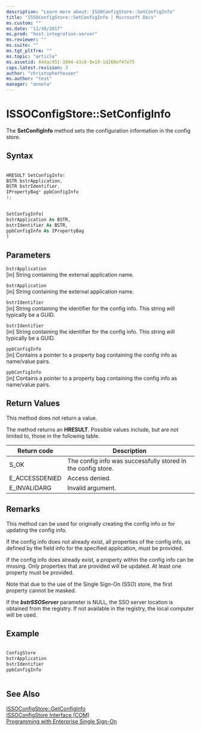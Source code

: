 ```yaml
---
description: "Learn more about: ISSOConfigStore::SetConfigInfo"
title: "ISSOConfigStore::SetConfigInfo | Microsoft Docs"
ms.custom: ""
ms.date: "11/30/2017"
ms.prod: "host-integration-server"
ms.reviewer: ""
ms.suite: ""
ms.tgt_pltfrm: ""
ms.topic: "article"
ms.assetid: 84dac951-3894-43c8-9e19-1d260ef47ef5
caps.latest.revision: 3
author: "christopherhouser"
ms.author: "test"
manager: "anneta"
---
```

# ISSOConfigStore::SetConfigInfo

The **SetConfigInfo** method sets the configuration information in the config store.  
  
## Syntax  
  
```cpp  
  
HRESULT SetConfigInfo(  
BSTR bstrApplication,  
BSTR bstrIdentifier,  
IPropertyBag* ppbConfigInfo  
);  
```  
  
```vb  
  
SetConfigInfo(  
bstrApplication As BSTR,  
bstrIdentifier As BSTR,  
ppbConfigInfo As IPropertyBag  
)  
```  
  
## Parameters
  
 `bstrApplication`  
 [in]  String containing the external application name.  
  
 `bstrApplication`  
 [in]  String containing the external application name.  
  
 `bstrIdentifier`  
 [in]  String containing the identifier for the config info. This string will typically be a GUID.  
  
 `bstrIdentifier`  
 [in]  String containing the identifier for the config info. This string will typically be a GUID.  
  
 `ppbConfigInfo`  
 [in]  Contains a pointer to a property bag containing the config info as name/value pairs.  
  
 `ppbConfigInfo`  
 [in]  Contains a pointer to a property bag containing the config info as name/value pairs.  
  
## Return Values
  
This method does not return a value.  
  
The method returns an **HRESULT**. Possible values include, but are not limited to, those in the following table.  
  
|Return code|Description|  
|-----------------|-----------------|  
|S_OK|The config info was successfully stored in the config store.|  
|E_ACCESSDENIED|Access denied.|  
|E_INVALIDARG|Invalid argument.|  
  
## Remarks
  
This method can be used for originally creating the config info or for updating the config info.  
  
If the config info does not already exist, all properties of the config info, as defined by the field info for the specified application, must be provided.  
  
If the config info does already exist, a property within the config info can be missing. Only properties that are provided will be updated. At least one property must be provided.  
  
Note that due to the use of the Single Sign-On (SSO) store, the first property cannot be masked.  
  
If the ***bstrSSOServer*** parameter is NULL, the SSO server location is obtained from the registry. If not available in the registry, the local computer will be used.  
  
## Example  
  
```csharp
  
ConfigStore  
bstrApplication  
bstrIdentifier  
ppbConfigInfo  
  
```  
  
## See Also

[ISSOConfigStore::GetConfigInfo](../esso/issoconfigstore-getconfiginfo.md)   
[ISSOConfigStore Interface (COM)](../esso/issoconfigstore-interface-com.md)   
[Programming with Enterprise Single Sign-On](../esso/programming-with-enterprise-single-sign-on.md)
